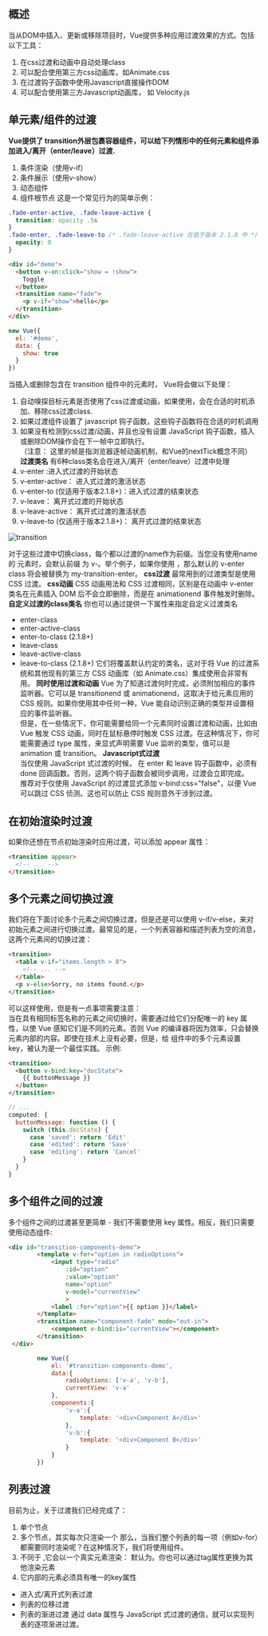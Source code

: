 ## 概述
当从DOM中插入、更新或移除项目时，Vue提供多种应用过渡效果的方式。包括以下工具：
1. 在css过渡和动画中自动处理class
2. 可以配合使用第三方css动画库，如Animate.css
3. 在过渡钩子函数中使用Javascript直接操作DOM
4. 可以配合使用第三方Javascript动画库， 如 Velocity.js
## 单元素/组件的过渡
**Vue提供了 transition外层包裹容器组件，可以给下列情形中的任何元素和组件添加进入/离开（enter/leave）过渡.**
1. 条件渲染（使用v-if）
2. 条件展示（使用v-show）
3. 动态组件
4. 组件根节点
这是一个常见行为的简单示例：
```css
.fade-enter-active, .fade-leave-active {
  transition: opacity .5s
}
.fade-enter, .fade-leave-to /* .fade-leave-active 在低于版本 2.1.8 中 */ {
  opacity: 0
}
```
```html
<div id="demo">
  <button v-on:click="show = !show">
    Toggle
  </button>
  <transition name="fade">
    <p v-if="show">hello</p>
  </transition>
</div>
```
```js
new Vue({
  el: '#demo',
  data: {
    show: true
  }
})
```
当插入或删除包含在 transition 组件中的元素时， Vue将会做以下处理：
1. 自动嗅探目标元素是否使用了css过渡或动画，如果使用，会在合适的时机添加、移除css过渡class.
2. 如果过渡组件设置了 javascript 钩子函数，这些钩子函数将在合适的时机调用
3. 如果没有检测到css过渡/动画，并且也没有设置 JavaScript 钩子函数，插入或删除DOM操作会在下一帧中立即执行。  
（注意： 这里的帧是指浏览器逐帧动画机制，和Vue的nextTick概念不同）
**过渡类名**
有6种class类名会在进入/离开（enter/leave）过渡中处理
1. v-enter  :进入式过渡的开始状态
2. v-enter-active： 进入式过渡的激活状态
3. v-enter-to (仅适用于版本2.1.8+)：进入式过渡的结束状态
4. v-leave： 离开式过渡的开始状态
5. v-leave-active： 离开式过渡的激活状态
6. v-leave-to (仅适用于版本2.1.8+)： 离开式过渡的结束状态

![transition](./img/transition)

对于这些过渡中切换class，每个都以过渡的name作为前缀。当您没有使用name的 <transition> 元素时，会默认前缀
为 v-。举个例子，如果你使用 <transition name="my-transition">，那么默认的 v-enter class 将会被替换为 my-transition-enter。
**css过渡**
最常用到的过渡类型是使用 CSS 过渡。
**css动画**
CSS 动画用法和 CSS 过渡相同，区别是在动画中 v-enter 类名在元素插入 DOM 后不会立即删除，而是在 animationend 事件触发时删除。
**自定义过渡的class类名**
你也可以通过提供一下属性来指定自定义过渡类名
- enter-class
- enter-active-class
- enter-to-class (2.1.8+)
- leave-class
- leave-active-class
- leave-to-class (2.1.8+)
它们将覆盖默认约定的类名，这对于将 Vue 的过渡系统和其他现有的第三方 CSS 动画库（如 Animate.css）集成使用会非常有用。
**同时使用过渡和动画**
Vue 为了知道过渡何时完成，必须附加相应的事件监听器。它可以是 transitionend 或 animationend，这取决于给元素应用的 CSS 规则。如果你使用其中任何一种，Vue 能自动识别正确的类型并设置相应的事件监听器。    
但是，在一些情况下，你可能需要给同一个元素同时设置过渡和动画，比如由 Vue 触发 CSS 动画，同时在鼠标悬停时触发 CSS 过渡。在这种情况下，你可能需要通过 type 属性，来显式声明需要 Vue 监听的类型，值可以是 animation 或 transition。
**Javascript式过渡**    
当仅使用 JavaScript 式过渡的时候， 在 enter 和 leave 钩子函数中，必须有 done 回调函数。否则，这两个钩子函数会被同步调用，过渡会立即完成。  
推荐对于仅使用 JavaScript 的过渡显式添加 v-bind:css="false"，以便 Vue 可以跳过 CSS 侦测。这也可以防止 CSS 规则意外干涉到过渡。  
## 在初始渲染时过渡
如果你还想在节点初始渲染时应用过渡，可以添加 appear 属性：
```html
<transition appear>
  <!-- ... -->
</transition>
```
## 多个元素之间切换过渡
我们将在下面讨论多个元素之间切换过渡，但是还是可以使用 v-if/v-else，来对初始元素之间进行切换过渡。最常见的是，一个列表容器和描述列表为空的消息，这两个元素间的切换过渡：  
```html
<transition>
  <table v-if="items.length > 0">
    <!-- ... -->
  </table>
  <p v-else>Sorry, no items found.</p>
</transition>
```
可以这样使用，但是有一点事项需要注意：  
当在具有相同标签名称的元素之间切换时，需要通过给它们分配唯一的 key 属性，以使 Vue 感知它们是不同的元素。否则 Vue 的编译器将因为效率，只会替换元素内部的内容。即使在技术上没有必要，但是，给 <transition> 组件中的多个元素设置 key，被认为是一个最佳实践。
示例:  
```html
<transition>
  <button v-bind:key="docState">
    {{ buttonMessage }}
  </button>
</transition>
```
```js
// ...
computed: {
  buttonMessage: function () {
    switch (this.docState) {
      case 'saved': return 'Edit'
      case 'edited': return 'Save'
      case 'editing': return 'Cancel'
    }
  }
}

```
## 多个组件之间的过渡
多个组件之间的过渡甚至更简单 - 我们不需要使用 key 属性。相反，我们只需要使用动态组件:
```html
<div id="transition-components-demo">
        <template v-for="option in radioOptions">
            <input type="radio"   
                :id="option"
                :value="option"
                name="option"
                v-model="currentView"
                >
            <label :for="option">{{ option }}</label>
        </template>
        <transition name="component-fade" mode="out-in">
            <component v-bind:is="currentView"></component>
        </transition>
 </div>
```
```js
        new Vue({
            el: '#transition-components-demo',
            data:{
                radioOptions: ['v-a', 'v-b'],
                currentView: 'v-a'
            }, 
            components:{
                'v-a':{
                    template: '<div>Component A</div>'
                },
                'v-b':{
                    template: '<div>Component B</div>'
                }
            }
        })
```
## 列表过渡
目前为止，关于过渡我们已经完成了：
1. 单个节点
2. 多个节点，其实每次只渲染一个
那么，当我们整个列表的每一项（例如v-for）都需要同时渲染呢？在这种情况下，我们将使用<transition-group>组件。
1. 不同于 <transition>,它会以一个真实元素渲染： 默认为<span>。你也可以通过tag属性更换为其他渲染元素
2. 它内部的元素必须具有唯一的key属性

- 进入式/离开式列表过渡
- 列表的位移过渡
- 列表的渐进过渡
通过 data 属性与 JavaScript 式过渡的通信，就可以实现列表的逐项渐进过渡。

